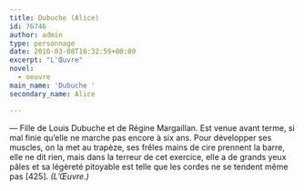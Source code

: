 ```yaml
---
title: Dubuche (Alice)
id: 76746
author: admin
type: personnage
date: 2010-03-08T10:32:59+00:00
excerpt: "L'Œuvre"
novel:
  - oeuvre
main_name: 'Dubuche '
secondary_name: Alice

---
```

— Fille de Louis Dubuche et de Régine Margaillan. Est venue avant terme, si mal finie qu&rsquo;elle ne marche pas encore à six ans. Pour développer ses muscles, on la met au trapèze, ses frêles mains de cire prennent la barre, elle ne dit rien, mais dans la terreur de cet exercice, elle a de grands yeux pâles et sa légèreté pitoyable est telle que les cordes ne se tendent même pas [425]. _(L&rsquo;Œuvre.)_